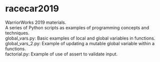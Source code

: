 # racecar2019
WarriorWorks 2019 materials.  
A series of Python scripts as examples of programming concepts and techniques.  
global_vars.py:  Basic examples of local and global variables in functions.  
global_vars_2.py:  Example of updating a mutable global variable within a functions.  
factorial.py: Example of use of assert to validate input.
